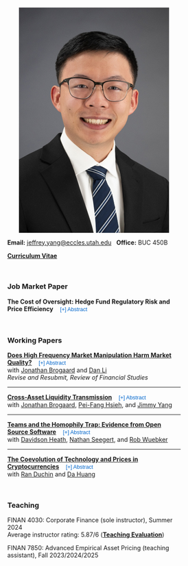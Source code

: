 <style>
/* 1) Center the layout container, not the text */
.inner {
  max-width: 670px !important;   /* pick 1200/1400/etc */
  width: 100% !important;
  margin-left: auto !important;
  margin-right: auto !important;
  display: block !important;       /* ensures auto margins work */
}

/* 2) Make sure text remains left-aligned */
body, #main_content_wrap, #main_content, .inner {
  text-align: left !important;
}

/* 3) (Optional) Responsive images that don’t force centering via text-align */
img {
  display: block;
  max-width: 100%;
  height: auto;
  margin: 10px auto;               /* center the image box itself; change to 0 if you prefer left */
}
</style>


<style>
/* Mobile fixes */
@media (max-width: 600px) {
  /* 1) Let the container breathe on phones */
  .inner {
    max-width: 100% !important;
    padding-left: 14px !important;
    padding-right: 14px !important;
  }

  /* 2) Make text/links wrap instead of overflowing */
  .paper-title-container,
  #abs0, #abs1, #abs2, #abs3, #abs4,       /* your abstract blocks */
  .abs, .abstract,                          /* future-proof selectors */
  p, li, h1, h2, h3, h4, h5, h6,
  a {
    overflow-wrap: anywhere;
    word-break: break-word; /* backup for older browsers */
    hyphens: auto;
  }

  /* 3) Keep images inside the viewport */
  img {
    max-width: 100% !important;
    height: auto !important;
  }

  /* 4) Make code blocks wrap instead of horizontal scrolling off-screen */
  pre, code {
    white-space: pre-wrap;    /* wrap long lines */
    word-break: break-word;
  }

  /* 5) Tables should scroll horizontally instead of breaking layout */
  table {
    display: block;
    width: 100%;
    overflow-x: auto;
  }
}
</style>


<style>
/* Safety net: never allow sideways scrolling */
html, body { overflow-x: hidden; }

/* Make padding count toward width calculations */
*, *::before, *::after { box-sizing: border-box; }

/* Mobile fixes */
@media (max-width: 600px) {
  /* Use full width with comfy side padding */
  .inner {
    max-width: 100% !important;
    min-width: 0 !important;             /* override theme's min-width */
    padding-left: 14px !important;
    padding-right: 14px !important;
  }

  /* Hide absolute-positioned decorations that can poke past the edge */
  #downloads,
  #forkme_banner {
    display: none !important;
  }

  /* Force long content to wrap instead of pushing the layout wide */
  .paper-title-container,
  #abs0, #abs1, #abs2, #abs3, #abs4,
  p, li, a, h1, h2, h3, h4, h5, h6 {
    overflow-wrap: anywhere;
    word-break: break-word;
    hyphens: auto;
  }

  /* Keep media within the viewport */
  img, iframe, video {
    max-width: 100% !important;
    height: auto !important;
  }

  /* Code and tables: don't shove the page sideways */
  pre, code {
    white-space: pre-wrap;
    word-break: break-word;
  }
  table {
    display: block;
    max-width: 100%;
    overflow-x: auto;
  }
}
</style>



<p align="center"> 
<img src="images/jy_2024.jpg" width="350">
</p>

**Email:** jeffrey.yang@eccles.utah.edu &nbsp;  **Office:** BUC 450B

**[Curriculum Vitae](CV_Jeffrey_Yang.pdf)**

<br>

### Job Market Paper


**The Cost of Oversight: Hedge Fund Regulatory Risk and Price Efficiency** 
<button id="btn-abs0" onclick="toggleAbstract('abs0','btn-abs0')" 
  style="border:none; background:none; color:#0066cc; cursor:pointer; font-size:90%; margin-left:6px;">
  [+] Abstract
</button>  

<div id="abs0" style="display:none; margin:5px 0 10px 0;">
  <p>Regulators seek to deter misconduct and maintain orderly markets through enforcement. However, hedge funds employ strategies that are difficult to classify as legitimate or manipulative. Regulatory risk, the likelihood of investigation or litigation, deters manipulation but can also discourage legitimate trading. Thus, the net effect on financial markets is an empirical question. This paper examines the impact of hedge fund regulatory risk on stock market efficiency. Increased regulatory risk hurts both weak-form price efficiency and price informativeness, as hedge funds reduce informed trading in response. The results indicate that efficiency gains from deterring manipulation are outweighed by efficiency losses from reduced legitimate trading.</p>

</div>

<br>


### Working Papers

**[Does High Frequency Market Manipulation Harm Market Quality?](https://papers.ssrn.com/sol3/papers.cfm?abstract_id=4280120)** 
<button id="btn-abs1" onclick="toggleAbstract('abs1','btn-abs1')" 
  style="border:none; background:none; color:#0066cc; cursor:pointer; font-size:90%; margin-left:6px;">
  [+] Abstract
</button>  
with [Jonathan Brogaard](https://brogaard.utah.edu/) and [Dan Li](https://myweb.cuhk.edu.cn/lidan)  
_Revise and Resubmit, Review of Financial Studies_

<div id="abs1" style="display:none; margin:5px 0 10px 0;">
  <p>
    Manipulation of financial markets has long been a concern. With the automation of financial markets, the potential for high frequency manipulation has arisen. Yet, such behavior is hidden within vast sums of order book data, making it difficult to define and to detect. We develop a tangible definition of one type of manipulation, spoofing. Using proprietary user-level identified order book data, we show the determinants of spoofing. Exploiting SEC Litigation Releases and lagged spoofing profitability as instruments, we show causal evidence that spoofing increases volatility and transaction costs, and decreases price efficiency. The findings indicate that spoofing harms market quality.
  </p>
</div>

---

**[Cross-Asset Liquidity Transmission](https://papers.ssrn.com/sol3/papers.cfm?abstract_id=4875686)** 
<button id="btn-abs2" onclick="toggleAbstract('abs2','btn-abs2')" 
  style="border:none; background:none; color:#0066cc; cursor:pointer; font-size:90%; margin-left:6px;">
  [+] Abstract
</button>  
with [Jonathan Brogaard](https://brogaard.utah.edu/), [Pei-Fang Hsieh](https://mx.nthu.edu.tw/~pfhsieh/), and [Jimmy Yang](https://business.oregonstate.edu/users/jimmy-yang)  

<div id="abs2" style="display:none; margin:5px 0 10px 0;">
  <p>
    We study cross-asset liquidity transmission using a proprietary dataset that tracks trader activity across multiple asset classes. We find that derivatives market makers’ hedging demand worsens liquidity in the stock market. We establish causality by exploiting an exogenous shock in hedging caused by increased options market making incentives. Market maker hedging transmits liquidity from derivatives to stocks, with trade imbalances driving hedging demand and causing asymmetric trading in the stock market. Hedging trades have permanent price impacts, indicating information transfer at the expense of stock market quality. Aggressive end-of-day hedging further consumes liquidity, consistent with its role in intraday momentum.
  </p>
</div>

---

**[Teams and the Homophily Trap: Evidence from Open Source Software](https://papers.ssrn.com/sol3/papers.cfm?abstract_id=5395207)** 
<button id="btn-abs4" onclick="toggleAbstract('abs4','btn-abs4')" 
  style="border:none; background:none; color:#0066cc; cursor:pointer; font-size:90%; margin-left:6px;">
  [+] Abstract
</button>  
with [Davidson Heath](http://davidsontheath.github.io/), [Nathan Seegert](http://www.nathanseegert.com/), and [Rob Wuebker](https://rwuebker.notion.site/RO-R-WU-K-R-f974e372aad24db1bea26d097f855033)  

<div id="abs4" style="display:none; margin:5px 0 10px 0;">
  <p>
    Many real-world teams—for example startups, scientific collaborations, and the open-source software community—form through self-selection rather than assignment. Yet most empirical research on team diversity and performance focuses on teams are already formed, or a field experiment where team members have been randomly assigned. This paper examines how diversity emerges and affects performance in endogenously formed teams using a panel of over 148,000 open source software project-years from GitHub. We document three main findings. First, homophily—the tendency to affiliate with similar others—drives team formation, resulting in widespread and persistent homogeneity in endogenously formed teams. Second, diversity improves project performance, with the greatest gains observed among teams that were initially homogeneous. Third, we empirically document the "homophily trap" in endogenously-formed teams, showing that the very mechanism that fosters early team emergence and cohesion inhibits a team's long-run performance by deterring outsider entry. Finally, we show that the coordination costs of diversity, two measures of team dysfunction—higher contributor exit and team fracture—arise primarily at high levels of heterogeneity. These results highlight a central tradeoff in team formation: early interpersonal fit may come at the expense of long-run adaptability and success.
  </p>
</div>

---

**[The Coevolution of Technology and Prices in Cryptocurrencies](https://papers.ssrn.com/sol3/papers.cfm?abstract_id=5426235)** 
<button id="btn-abs3" onclick="toggleAbstract('abs3','btn-abs3')" 
  style="border:none; background:none; color:#0066cc; cursor:pointer; font-size:90%; margin-left:6px;">
  [+] Abstract
</button>  
with [Ran Duchin](https://sites.google.com/view/randuchin) and [Da Huang](https://dahuang-finance.github.io/)  

<div id="abs3" style="display:none; margin:5px 0 10px 0;">
  <p>
    This paper studies the joint dynamics of cryptocurrency technology, returns, and labor markets for developers. We construct high-frequency measures of GitHub bug reports ("Technology Flaws") and code commits ("Technology Development") for major coins. The main results are twofold. First, a new Technology Flaw predicts a 7 bp drop in next-day returns without future reversals. Second, a 1% decrease in coin valuation leads to a 0.14% decrease in Technology Development labor. These findings suggest that technology is a fundamental factor in cryptocurrency prices, and that prices and technology development coevolve through a bidirectional feedback mechanism.
  </p>
</div>

<script>
function toggleAbstract(absId, btnId) {
  var abs = document.getElementById(absId);
  var btn = document.getElementById(btnId);
  if (abs.style.display === "none") {
    abs.style.display = "block";
    btn.textContent = "[–] Abstract";
  } else {
    abs.style.display = "none";
    btn.textContent = "[+] Abstract";
  }
}
</script>


<br>

### Teaching

FINAN 4030: Corporate Finance (sole instructor), Summer 2024 <br>
Average instructor rating: 5.87/6 (**[Teaching Evaluation](finan_4030_evals.pdf)**)

FINAN 7850: Advanced Empirical Asset Pricing (teaching assistant), Fall 2023/2024/2025



